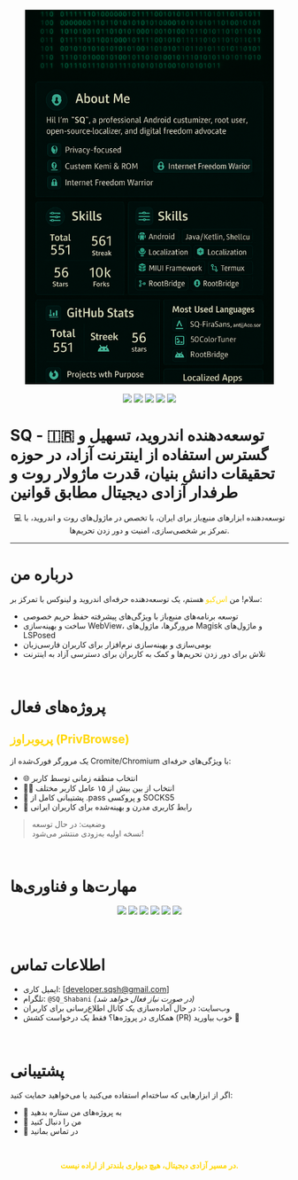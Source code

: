 <p align="center">
  <img src="images/banner.png" alt="Profile Banner" width="450"/>
</p>

<p align="center">
  <img src="https://img.shields.io/badge/Shell%2FBash-40%25-brightgreen?style=flat-square"/>
  <img src="https://img.shields.io/badge/Kotlin%2FJava-25%25-blue?style=flat-square"/>
  <img src="https://img.shields.io/badge/C%2FC%2B%2B%20(Kernel)-15%25-red?style=flat-square"/>
  <img src="https://img.shields.io/badge/HTML%2FCSS%2FJS-10%25-yellow?style=flat-square"/>
  <img src="https://img.shields.io/badge/Other-5%25-gray?style=flat-square"/>
</p>

# SQ - 🇮🇷 توسعه‌دهنده اندروید، تسهیل و گسترس استفاده از اینترنت آزاد، در حوزه تحقیقات دانش بنیان، قدرت ماژولار روت و طرفدار آزادی دیجیتال مطابق قوانین  
<p align="center">
  💻 توسعه‌دهنده ابزارهای منبع‌باز برای ایران، با تخصص در ماژول‌های روت و اندروید، با تمرکز بر شخصی‌سازی، امنیت و دور زدن تحریم‌ها.
</p>

---

# درباره من
سلام! من <span style="color: #FFD700">اس‌کیو</span> هستم، یک توسعه‌دهنده حرفه‌ای اندروید و لینوکس با تمرکز بر:
- توسعه برنامه‌های منبع‌باز با ویژگی‌های پیشرفته حفظ حریم خصوصی
- ساخت و بهینه‌سازی WebView، مرورگرها، ماژول‌های Magisk و ماژول‌های LSPosed
- بومی‌سازی و بهینه‌سازی نرم‌افزار برای کاربران فارسی‌زبان
- تلاش برای دور زدن تحریم‌ها و کمک به کاربران برای دسترسی آزاد به اینترنت

<br>

# پروژه‌های فعال
## <span style="color: #FFD700">پریوبراوز (PrivBrowse)</span>
یک مرورگر فورک‌شده از Cromite/Chromium با ویژگی‌های حرفه‌ای:
- 🌐 انتخاب منطقه زمانی توسط کاربر
- 🕵️‍♂️ انتخاب از بین بیش از ۱۵ عامل کاربر مختلف
- 🔐 پشتیبانی کامل از .pass و پروکسی SOCKS5
- 🎨 رابط کاربری مدرن و بهینه‌شده برای کاربران ایرانی
> وضعیت: در حال توسعه  
> نسخه اولیه به‌زودی منتشر می‌شود!

<br>

# مهارت‌ها و فناوری‌ها
<p align="center">
  <img src="https://img.shields.io/badge/Android-3DDC84?style=for-the-badge&logo=android&logoColor=white"/>
  <img src="https://img.shields.io/badge/Magisk-00AF9C?style=for-the-badge&logo=android&logoColor=white"/>
  <img src="https://img.shields.io/badge/LSPosed-1E90FF?style=for-the-badge"/>
  <img src="https://img.shields.io/badge/Chromium-4285F4?style=for-the-badge&logo=Google-Chrome&logoColor=white"/>
  <img src="https://img.shields.io/badge/Linux-FCC624?style=for-the-badge&logo=linux&logoColor=black"/>
  <img src="https://img.shields.io/badge/GitHub-181717?style=for-the-badge&logo=github&logoColor=white"/>
</p>

<br>

# اطلاعات تماس
- ایمیل کاری: [developer.sqsh@gmail.com]
- تلگرام: `@SQ_Shabani` *(در صورت نیاز فعال خواهد شد)*
- وب‌سایت: در حال آماده‌سازی یک کانال اطلاع‌رسانی برای کاربران
- همکاری در پروژه‌ها؟ فقط یک درخواست کشش (PR) خوب بیاورید 💪

<br>

# پشتیبانی
اگر از ابزارهایی که ساخته‌ام استفاده می‌کنید یا می‌خواهید حمایت کنید:
- 🌟 به پروژه‌های من ستاره بدهید
- 🔔 من را دنبال کنید
- 💬 در تماس بمانید

<br>

<p align="center"><b><span style="color: #FFD700">در مسیر آزادی دیجیتال، هیچ دیواری بلندتر از اراده نیست.</span></b></p>
